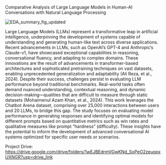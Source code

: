 Comparative Analysis of Large Language Models in Human-AI Conversations with Natural Language Processing

![EDA_summary_fig_updated](https://github.com/user-attachments/assets/a6566997-a82e-4a36-abb7-8e071ae5d730)


Large Language Models (LLMs) represent a transformative leap in artificial intelligence, underpinning the development of systems capable of understanding and generating human-like text across diverse applications. Recent advancements in LLMs, such as OpenAI’s GPT-4 and Anthropic’s Claude-v1, have showcased exceptional capabilities in reasoning, conversational fluency, and adapting to complex domains. These innovations are the result of advancements in transformer-based architectures and sophisticated pretraining techniques on vast datasets, enabling unprecedented generalization and adaptability (Ali Reza, et al., 2024). 
Despite their success, challenges persist in evaluating LLM performance beyond traditional benchmarks. Real-world tasks often demand nuanced understanding, contextual reasoning, and dynamic decision-making—qualities that are difficult to measure through static datasets (Mohaimenul Azam Khan, et al., 2024). This work leverages the Chatbot Arena dataset, comprising over 25,000 interactions between users and 20 LLMs, to bridge this gap. The study focuses on evaluating model performance in generating responses and identifying optimal models for different prompts based on quantitative metrics such as win rates and qualitative measures like prompt “hardness” (difficulty). These insights have the potential to inform the development of advanced conversational AI systems optimized for specific user needs or scenarios. 

Project Drive: https://drive.google.com/drive/folders/1wEJBEdrmVGwKNd_SoPeO2zeuopxUXNGR?usp=drive_link
